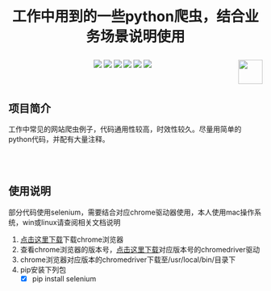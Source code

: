 # <p align="center">工作中用到的一些python爬虫，结合业务场景说明使用</p>

<p align="center">
    <a href="https://github.com/Colin-zh/WebCrawler"><img src="https://img.shields.io/badge/status-updating-brightgreen.svg"></a>
    <a href="https://github.com/python/cpython"><img src="https://img.shields.io/badge/Python-3.7-FF1493.svg"></a>
    <a href="https://opensource.org/licenses/mit-license.php"><img src="https://badges.frapsoft.com/os/mit/mit.svg"></a>
    <a href="https://github.com/Colin-zh/WebCrawler/graphs/contributors"><img src="https://img.shields.io/github/contributors/Colin-zh/WebCrawler?color=blue"></a>
    <a href="https://github.com/Colin-zh/WebCrawler/stargazers"><img src="https://img.shields.io/github/stars/Colin-zh/WebCrawler.svg?logo=github"></a>
    <a href="https://github.com/Colin-zh/WebCrawler/network/members"><img src="https://img.shields.io/github/forks/Colin-zh/WebCrawler.svg?color=blue&logo=github"></a>
    <a href="https://www.python.org/"><img src="https://upload.wikimedia.org/wikipedia/commons/c/c3/Python-logo-notext.svg" align="right" height="48" width="48" ></a>
</p>
<br />

## 项目简介
工作中常见的网站爬虫例子，代码通用性较高，时效性较久。尽量用简单的python代码，并配有大量注释。

<br />
<br />

## 使用说明
部分代码使用selenium，需要结合对应chrome驱动器使用，本人使用mac操作系统，win或linux请查阅相关文档说明
1. [点击这里下载][1]下载chrome浏览器
2. 查看chrome浏览器的版本号，[点击这里下载][2]对应版本号的chromedriver驱动
3. chrome浏览器对应版本的chromedriver下载至/usr/local/bin/目录下
4. pip安装下列包
    - [x] pip install selenium

[1]:https://www.google.com/chrome/
[2]:http://chromedriver.storage.googleapis.com/index.html
